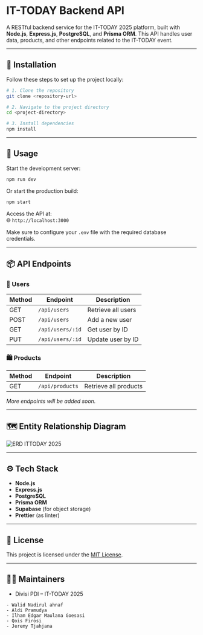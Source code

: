 # IT-TODAY Backend API

A RESTful backend service for the IT-TODAY 2025 platform, built with **Node.js**, **Express.js**, **PostgreSQL**, and **Prisma ORM**. This API handles user data, products, and other endpoints related to the IT-TODAY event.

---

## 🚀 Installation

Follow these steps to set up the project locally:

```bash
# 1. Clone the repository
git clone <repository-url>

# 2. Navigate to the project directory
cd <project-directory>

# 3. Install dependencies
npm install
```

---

## 🧪 Usage

Start the development server:

```bash
npm run dev
```

Or start the production build:

```bash
npm start
```

Access the API at:  
🌐 `http://localhost:3000`

Make sure to configure your `.env` file with the required database credentials.

---

## 📦 API Endpoints

### 🔐 Users

| Method | Endpoint         | Description        |
| ------ | ---------------- | ------------------ |
| GET    | `/api/users`     | Retrieve all users |
| POST   | `/api/users`     | Add a new user     |
| GET    | `/api/users/:id` | Get user by ID     |
| PUT    | `/api/users/:id` | Update user by ID  |

### 🛍️ Products

| Method | Endpoint        | Description           |
| ------ | --------------- | --------------------- |
| GET    | `/api/products` | Retrieve all products |

_More endpoints will be added soon._

---

## 🗺️ Entity Relationship Diagram
![ERD ITTODAY 2025](https://github.com/user-attachments/assets/fe28b0cc-7612-4428-9c02-779fb133d91f)

---

## ⚙️ Tech Stack

- **Node.js**
- **Express.js**
- **PostgreSQL**
- **Prisma ORM**
- **Supabase** (for object storage)
- **Prettier** (as linter)
---

## 📄 License

This project is licensed under the [MIT License](LICENSE).

---

## 👨‍💻 Maintainers

- Divisi PDI – IT-TODAY 2025

```
- Walid Nadirul ahnaf
- Aldi Pramudya
- Ilham Edgar Maulana Goesasi 
- Qois Firosi
- Jeremy Tjahjana
```




